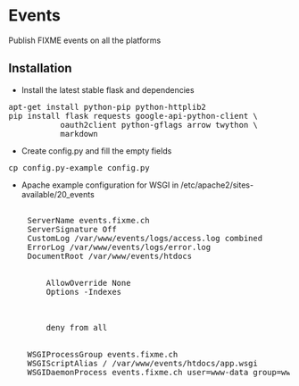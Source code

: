 Events
======

Publish FIXME events on all the platforms

Installation
------------

* Install the latest stable flask and dependencies

<pre>
apt-get install python-pip python-httplib2
pip install flask requests google-api-python-client \
           oauth2client python-gflags arrow twython \
           markdown
</pre>

* Create config.py and fill the empty fields

<pre>
cp config.py-example config.py
</pre>

* Apache example configuration for WSGI in /etc/apache2/sites-available/20_events

<pre>
<VirtualHost *:80>
    ServerName events.fixme.ch
    ServerSignature Off
    CustomLog /var/www/events/logs/access.log combined
    ErrorLog /var/www/events/logs/error.log
    DocumentRoot /var/www/events/htdocs

    <Directory /var/www/events/htdocs>
        AllowOverride None
        Options -Indexes
    </Directory>

    <Files *.pyc>
        deny from all
    </Files>

    WSGIProcessGroup events.fixme.ch
    WSGIScriptAlias / /var/www/events/htdocs/app.wsgi
    WSGIDaemonProcess events.fixme.ch user=www-data group=www-data threads=50
</VirtualHost>
</pre>

